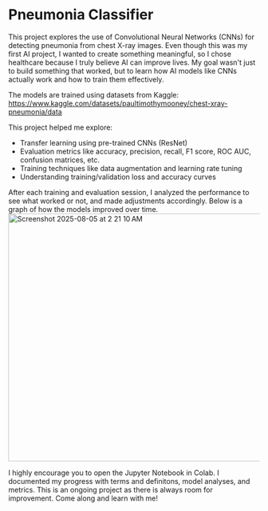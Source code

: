 # Pneumonia Classifier

This project explores the use of Convolutional Neural Networks (CNNs) for detecting pneumonia from chest X-ray images. Even though this was my first AI project, I wanted to create something meaningful, so I chose healthcare because I truly believe AI can improve lives. My goal wasn't just to build something that worked, but to learn how AI models like CNNs actually work and how to train them effectively. 

The models are trained using datasets from Kaggle: https://www.kaggle.com/datasets/paultimothymooney/chest-xray-pneumonia/data

This project helped me explore:
- Transfer learning using pre-trained CNNs (ResNet)
- Evaluation metrics like accuracy, precision, recall, F1 score, ROC AUC, confusion matrices, etc. 
- Training techniques like data augmentation and learning rate tuning
- Understanding training/validation loss and accuracy curves

After each training and evaluation session, I analyzed the performance to see what worked or not, and made adjustments accordingly. Below is a graph of how the models improved over time. 
<img width="838" height="496" alt="Screenshot 2025-08-05 at 2 21 10 AM" src="https://github.com/user-attachments/assets/c4d43909-6850-4f11-be57-6a15f69e2202" />

I highly encourage you to open the Jupyter Notebook in Colab. I documented my progress with terms and definitons, model analyses, and metrics. This is an ongoing project as there is always room for improvement. Come along and learn with me!


